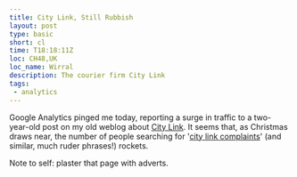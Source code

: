 ```yaml
---
title: City Link, Still Rubbish
layout: post
type: basic
short: cl
time: T18:18:11Z
loc: CH48,UK
loc_name: Wirral
description: The courier firm City Link
tags: 
 - analytics
---
```


Google Analytics pinged me today, reporting a surge in traffic to a two-year-old post on my old weblog about [City Link](http://submitresponse.co.uk/weblog/2007/12/21/city-link/ "They messed me around in 2007"). It seems that, as Christmas draws near, the number of people searching for '[city link complaints](http://www.google.com/search?q=city+link+complaints)' (and similar, much ruder phrases!) rockets.
<p class="small">Note to self: plaster that page with adverts.</p>